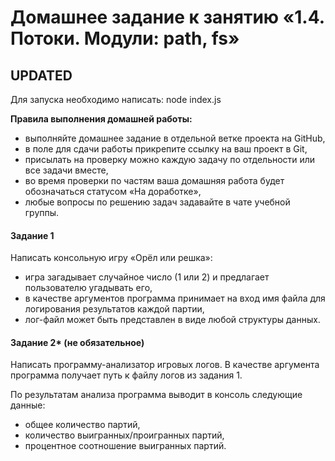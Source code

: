 # Домашнее задание к занятию «1.4. Потоки. Модули: path, fs»

## UPDATED
Для запуска необходимо написать: node index.js

**Правила выполнения домашней работы:**
* выполняйте домашнее задание в отдельной ветке проекта на GitHub,
* в поле для сдачи работы прикрепите ссылку на ваш проект в Git,
* присылать на проверку можно каждую задачу по отдельности или все задачи вместе,
* во время проверки по частям ваша домашняя работа будет обозначаться статусом «На доработке»,
* любые вопросы по решению задач задавайте в чате учебной группы.

#### Задание 1
Написать консольную игру «Орёл или решка»:

* игра загадывает случайное число (1 или 2) и предлагает пользователю угадывать его,
* в качестве аргументов программа принимает на вход имя файла для логирования результатов каждой партии,
* лог-файл может быть представлен в виде любой структуры данных.


#### Задание 2* (не обязательное)

Написать программу-анализатор игровых логов. В качестве аргумента программа получает путь к файлу логов из задания 1.

По результатам анализа программа выводит в консоль следующие данные:
* общее количество партий,
* количество выигранных/проигранных партий,
* процентное соотношение выигранных партий.
